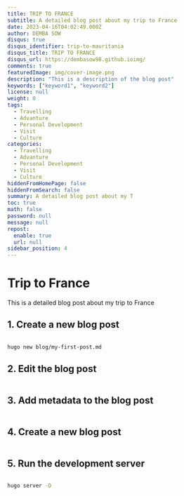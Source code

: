 ```yaml
---
title: TRIP TO FRANCE
subtitle: A detailed blog post about my trip to France
date: 2023-04-16T04:02:49.000Z
author: DEMBA SOW
disqus: true
disqus_identifier: trip-to-mauritania
disqus_title: TRIP TO FRANCE
disqus_url: https://dembasow98.github.ioimg/
comments: true
featuredImage: img/cover-image.png
description: "This is a description of the blog post"
keywords: ["keyword1", "keyword2"]
license: null
weight: 0
tags:
  - Travelling
  - Advanture
  - Personal Development
  - Visit
  - Culture
categories:
  - Travelling
  - Advanture
  - Personal Development
  - Visit
  - Culture
hiddenFromHomePage: false
hiddenFromSearch: false
summary: A detailed blog post about my T
toc: true
math: false
password: null
message: null
repost:
  enable: true
  url: null
sidebar_position: 4
---
```



# Trip to France

This is a detailed blog post about my trip to France


## 1. Create a new blog post

```bash

hugo new blog/my-first-post.md
```

## 2. Edit the blog post

```bash

```

## 3. Add metadata to the blog post

```bash

```

## 4. Create a new blog post

```bash

```

## 5. Run the development server

```bash

hugo server -D
```